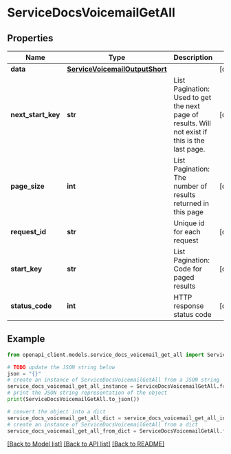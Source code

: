 # ServiceDocsVoicemailGetAll


## Properties

Name | Type | Description | Notes
------------ | ------------- | ------------- | -------------
**data** | [**ServiceVoicemailOutputShort**](ServiceVoicemailOutputShort.md) |  | [optional] 
**next_start_key** | **str** | List Pagination: Used to get the next page of results. Will not exist if this is the last page. | [optional] 
**page_size** | **int** | List Pagination: The number of results returned in this page | [optional] 
**request_id** | **str** | Unique id for each request | [optional] 
**start_key** | **str** | List Pagination: Code for paged results | [optional] 
**status_code** | **int** | HTTP response status code | [optional] 

## Example

```python
from openapi_client.models.service_docs_voicemail_get_all import ServiceDocsVoicemailGetAll

# TODO update the JSON string below
json = "{}"
# create an instance of ServiceDocsVoicemailGetAll from a JSON string
service_docs_voicemail_get_all_instance = ServiceDocsVoicemailGetAll.from_json(json)
# print the JSON string representation of the object
print(ServiceDocsVoicemailGetAll.to_json())

# convert the object into a dict
service_docs_voicemail_get_all_dict = service_docs_voicemail_get_all_instance.to_dict()
# create an instance of ServiceDocsVoicemailGetAll from a dict
service_docs_voicemail_get_all_from_dict = ServiceDocsVoicemailGetAll.from_dict(service_docs_voicemail_get_all_dict)
```
[[Back to Model list]](../README.md#documentation-for-models) [[Back to API list]](../README.md#documentation-for-api-endpoints) [[Back to README]](../README.md)


